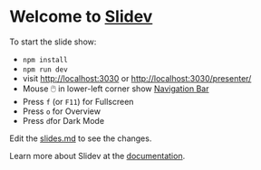 # Welcome to [Slidev](https://github.com/slidevjs/slidev)

To start the slide show:

- `npm install`
- `npm run dev`
- visit <http://localhost:3030> or <http://localhost:3030/presenter/>
- Mouse 🖱️ in lower-left corner show [Navigation Bar](https://sli.dev/guide/ui#presenter-mode)
- Press `f` (or `F11`) for Fullscreen
- Press `o` for Overview
- Press `d`for Dark Mode

Edit the [slides.md](./slides.md) to see the changes.

Learn more about Slidev at the [documentation](https://sli.dev/).
